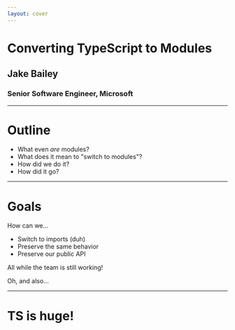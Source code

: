 ```yaml
---
layout: cover
---
```


# Converting TypeScript to Modules

## Jake Bailey

### Senior Software Engineer, Microsoft

---

# Outline

- What even _are_ modules?
- What does it mean to "switch to modules"?
- How did we do it?
- How did it go?

---

# Goals

How can we...

- Switch to imports (duh)
- Preserve the same behavior
- Preserve our public API

All while the team is still working!

Oh, and also...

---

# TS is huge!

<LightOrDark>
<template #dark><TSReleaseByLines theme="dark" /></template>
<template #light><TSReleaseByLines theme="light" /></template>
</LightOrDark>
